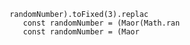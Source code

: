                 randomNumber).toFixed(3).replac
                    const randomNumber = (Maor(Math.ran
                    const randomNumber = (Maor
